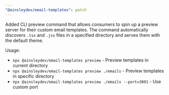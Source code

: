```yaml
---
"@ainsleydev/email-templates": patch
---
```


Added CLI preview command that allows consumers to spin up a preview server for their custom email templates. The command automatically discovers `.tsx` and `.jsx` files in a specified directory and serves them with the default theme.

Usage:
- `npx @ainsleydev/email-templates preview` - Preview templates in current directory
- `npx @ainsleydev/email-templates preview ./emails` - Preview templates in specific directory
- `npx @ainsleydev/email-templates preview ./emails --port=3001` - Use custom port
